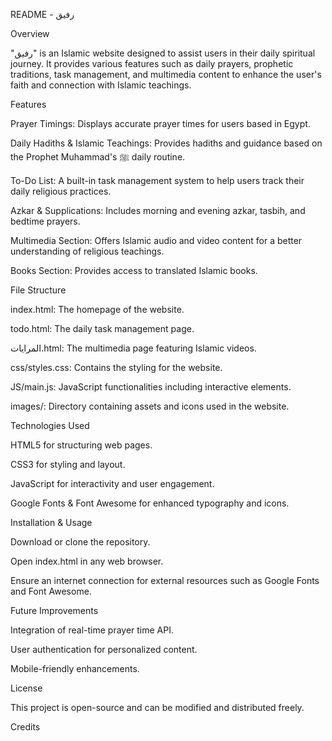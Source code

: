 README - رفيق

Overview

"رفيق" is an Islamic website designed to assist users in their daily spiritual journey. It provides various features such as daily prayers, prophetic traditions, task management, and multimedia content to enhance the user's faith and connection with Islamic teachings.

Features

Prayer Timings: Displays accurate prayer times for users based in Egypt.

Daily Hadiths & Islamic Teachings: Provides hadiths and guidance based on the Prophet Muhammad's ﷺ daily routine.

To-Do List: A built-in task management system to help users track their daily religious practices.

Azkar & Supplications: Includes morning and evening azkar, tasbih, and bedtime prayers.

Multimedia Section: Offers Islamic audio and video content for a better understanding of religious teachings.

Books Section: Provides access to translated Islamic books.

File Structure

index.html: The homepage of the website.

todo.html: The daily task management page.

المرايات.html: The multimedia page featuring Islamic videos.

css/styles.css: Contains the styling for the website.

JS/main.js: JavaScript functionalities including interactive elements.

images/: Directory containing assets and icons used in the website.

Technologies Used

HTML5 for structuring web pages.

CSS3 for styling and layout.

JavaScript for interactivity and user engagement.

Google Fonts & Font Awesome for enhanced typography and icons.

Installation & Usage

Download or clone the repository.

Open index.html in any web browser.

Ensure an internet connection for external resources such as Google Fonts and Font Awesome.

Future Improvements

Integration of real-time prayer time API.

User authentication for personalized content.

Mobile-friendly enhancements.

License

This project is open-source and can be modified and distributed freely.

Credits
